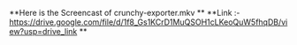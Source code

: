 **Here is the Screencast of crunchy-exporter.mkv
**
**Link :- https://drive.google.com/file/d/1f8_Gs1KCrD1MuQSOH1cLKeoQuW5fhqDB/view?usp=drive_link
**

